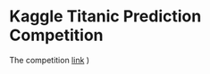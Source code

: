 # Kaggle Titanic Prediction Competition

The competition [link](https://www.kaggle.com/c/titanic)
) 
